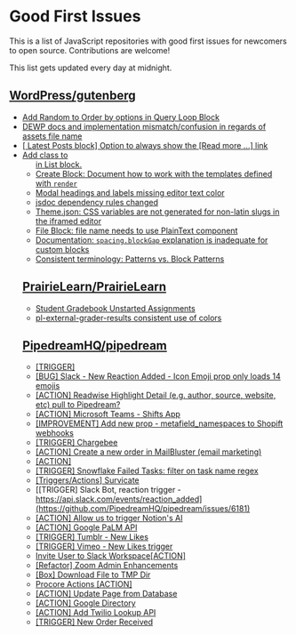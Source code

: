 # Good First Issues

This is a list of JavaScript repositories with good first issues for newcomers to open source. Contributions are welcome!

This list gets updated every day at midnight.

## [WordPress/gutenberg](https://github.com/WordPress/gutenberg)

- [Add Random to Order by options in Query Loop Block](https://github.com/WordPress/gutenberg/issues/40481)
- [DEWP docs and implementation mismatch/confusion in regards of assets file name](https://github.com/WordPress/gutenberg/issues/49872)
- [[ Latest Posts block] Option to always show the [Read more ...] link](https://github.com/WordPress/gutenberg/issues/22269)
- [Add class to <ul> in List block.](https://github.com/WordPress/gutenberg/issues/12420)
- [Create Block: Document how to work with the templates defined with `render`](https://github.com/WordPress/gutenberg/issues/47826)
- [Modal headings and labels missing editor text color](https://github.com/WordPress/gutenberg/issues/50448)
- [jsdoc dependency rules changed](https://github.com/WordPress/gutenberg/issues/50452)
- [Theme.json: CSS variables are not generated for non-latin slugs in the iframed editor](https://github.com/WordPress/gutenberg/issues/49711)
- [File Block: file name needs to use PlainText component](https://github.com/WordPress/gutenberg/issues/10967)
- [Documentation: `spacing.blockGap` explanation is inadequate for custom blocks](https://github.com/WordPress/gutenberg/issues/43921)
- [Consistent terminology: Patterns vs. Block Patterns](https://github.com/WordPress/gutenberg/issues/49617)

## [PrairieLearn/PrairieLearn](https://github.com/PrairieLearn/PrairieLearn)

- [Student Gradebook Unstarted Assignments](https://github.com/PrairieLearn/PrairieLearn/issues/2166)
- [pl-external-grader-results consistent use of colors](https://github.com/PrairieLearn/PrairieLearn/issues/7536)

## [PipedreamHQ/pipedream](https://github.com/PipedreamHQ/pipedream)

- [[TRIGGER]](https://github.com/PipedreamHQ/pipedream/issues/6701)
- [[BUG] Slack - New Reaction Added - Icon Emoji prop only loads 14 emojis](https://github.com/PipedreamHQ/pipedream/issues/6642)
- [[ACTION] Readwise Highlight Detail (e.g. author, source, website, etc) pull to Pipedream?](https://github.com/PipedreamHQ/pipedream/issues/6695)
- [[ACTION] Microsoft Teams - Shifts App](https://github.com/PipedreamHQ/pipedream/issues/6681)
- [[IMPROVEMENT] Add new prop - metafield_namespaces to Shopift webhooks](https://github.com/PipedreamHQ/pipedream/issues/6671)
- [[TRIGGER] Chargebee](https://github.com/PipedreamHQ/pipedream/issues/6625)
- [[ACTION] Create a new order in MailBluster (email marketing)](https://github.com/PipedreamHQ/pipedream/issues/6638)
- [[ACTION]](https://github.com/PipedreamHQ/pipedream/issues/6684)
- [[TRIGGER] Snowflake Failed Tasks: filter on task name regex](https://github.com/PipedreamHQ/pipedream/issues/5867)
- [[Triggers/Actions] Survicate](https://github.com/PipedreamHQ/pipedream/issues/6600)
- [[TRIGGER] Slack Bot, reaction trigger - https://api.slack.com/events/reaction_added](https://github.com/PipedreamHQ/pipedream/issues/6181)
- [[ACTION] Allow us to trigger Notion's AI](https://github.com/PipedreamHQ/pipedream/issues/6587)
- [[ACTION] Google PaLM API](https://github.com/PipedreamHQ/pipedream/issues/6573)
- [[TRIGGER] Tumblr - New Likes](https://github.com/PipedreamHQ/pipedream/issues/6585)
- [[TRIGGER] Vimeo - New Likes trigger](https://github.com/PipedreamHQ/pipedream/issues/6584)
- [Invite User to Slack Workspace[ACTION]](https://github.com/PipedreamHQ/pipedream/issues/3927)
- [[Refactor] Zoom Admin Enhancements](https://github.com/PipedreamHQ/pipedream/issues/6516)
- [[Box] Download File to TMP Dir](https://github.com/PipedreamHQ/pipedream/issues/6471)
- [Procore Actions [ACTION]](https://github.com/PipedreamHQ/pipedream/issues/6373)
- [[ACTION] Update Page from Database](https://github.com/PipedreamHQ/pipedream/issues/6161)
- [[ACTION] Google Directory](https://github.com/PipedreamHQ/pipedream/issues/6302)
- [[ACTION] Add Twilio Lookup API](https://github.com/PipedreamHQ/pipedream/issues/6264)
- [[TRIGGER] New Order Received](https://github.com/PipedreamHQ/pipedream/issues/6251)

